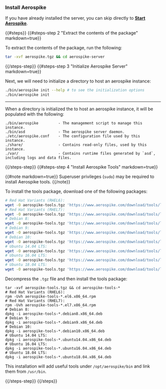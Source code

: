 <a name="install"></a>
### Install Aerospike
If you have already installed the server, you can skip directly to **[Start Aerospike](#run)**.

{{#steps}}
{{#steps-step 2 "Extract the contents of the package" markdown=true}}

To extract the contents of the package, run the following:

```bash
tar -xvf aerospike.tgz && cd aerospike-server
```

{{/steps-step}}
{{#steps-step 3 "Initialize Aerospike Server" markdown=true}}

Next, we will need to initialize a directory to host an aerospike instance:

```bash
./bin/aerospike init --help # to see the initialization options
./bin/aerospike init
```

---

When a directory is initialized the to host an aerospike instance, it will be populated with the following:
```
./bin/aerospike         - The management script to manage this instance.
./bin/asd               - The aerospike server daemon.
./etc/aerospike.conf    - The configuration file used by this instance.
./share/                - Contains read-only files, used by this instance.
./var/                  - Contains runtime files generated by `asd`, including logs and data files.
```

{{/steps-step}}
{{#steps-step 4 "Install Aerospike Tools" markdown=true}}

{{#note markdown=true}}
Superuser privileges (`sudo`) may be required to install Aerospike tools.
{{/note}}

To install the tools package, download one of the following packages:

```bash
# Red Hat Variants (RHEL6):
wget -O aerospike-tools.tgz 'https://www.aerospike.com/download/tools/latest/artifact/el6'
# Red Hat Variants (RHEL7):
wget -O aerospike-tools.tgz 'https://www.aerospike.com/download/tools/latest/artifact/el7'
# Debian 8:
wget -O aerospike-tools.tgz 'https://www.aerospike.com/download/tools/latest/artifact/debian8'
# Debian 9:
wget -O aerospike-tools.tgz 'https://www.aerospike.com/download/tools/latest/artifact/debian9'
# Debian 10:
wget -O aerospike-tools.tgz 'https://www.aerospike.com/download/tools/latest/artifact/debian10'
# Ubuntu 14.04 LTS:
wget -O aerospike-tools.tgz 'https://www.aerospike.com/download/tools/latest/artifact/ubuntu14'
# Ubuntu 16.04 LTS:
wget -O aerospike-tools.tgz 'https://www.aerospike.com/download/tools/latest/artifact/ubuntu16'
# Ubuntu 18.04 LTS:
wget -O aerospike-tools.tgz 'https://www.aerospike.com/download/tools/latest/artifact/ubuntu18'
```

Decompress the `.tgz` file and then install the tools package:

    tar -xvf aerospike-tools.tgz && cd aerospike-tools-*
    # Red Hat Variants (RHEL6):
    rpm -Uvh aerospike-tools-*.el6.x86_64.rpm
    # Red Hat Variants (RHEL7):
    rpm -Uvh aerospike-tools-*.el7.x86_64.rpm
    # Debian 8:
    dpkg -i aerospike-tools-*.debian8.x86_64.deb
    # Debian 9:
    dpkg -i aerospike-tools-*.debian9.x86_64.deb    
    # Debian 10:
    dpkg -i aerospike-tools-*.debian10.x86_64.deb    
    # Ubuntu 14.04 LTS:
    dpkg -i aerospike-tools-*.ubuntu14.04.x86_64.deb
    # Ubuntu 16.04 LTS:
    dpkg -i aerospike-tools-*.ubuntu16.04.x86_64.deb
    # Ubuntu 18.04 LTS:
    dpkg -i aerospike-tools-*.ubuntu18.04.x86_64.deb

This installation will add useful tools under `/opt/aerospike/bin` and link them from `/usr/bin`.

{{/steps-step}}
{{/steps}}
